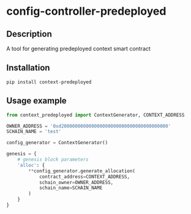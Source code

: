 # config-controller-predeployed

## Description

A tool for generating predeployed context smart contract

## Installation

```console
pip install context-predeployed
```

## Usage example

```python
from context_predeployed import ContextGenerator, CONTEXT_ADDRESS

OWNER_ADDRESS = '0xd200000000000000000000000000000000000000'
SCHAIN_NAME = 'test'

config_generator = ContextGenerator()

genesis = {
    # genesis block parameters
    'alloc': {
        **config_generator.generate_allocation(
            contract_address=CONTEXT_ADDRESS,
            schain_owner=OWNER_ADDRESS,
            schain_name=SCHAIN_NAME
        )
    }
}

```